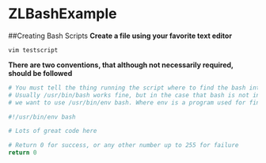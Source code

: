 # ZLBashExample

##Creating Bash Scripts
**Create a file using your favorite text editor**
```
vim testscript
```

**There are two conventions, that although not necessarily required, should be followed**
```bash
# You must tell the thing running the script where to find the bash interpreter 
# Usually /usr/bin/bash works fine, but in the case that bash is not in the /usr/bin directory
# we want to use /usr/bin/env bash. Where env is a program used for finding other programs, in our case - bash.

#!/usr/bin/env bash

# Lots of great code here

# Return 0 for success, or any other number up to 255 for failure
return 0

```

